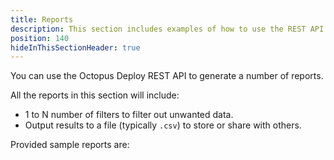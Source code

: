 ```yaml
---
title: Reports
description: This section includes examples of how to use the REST API to generate comma separated reports using the Octopus Deploy API.
position: 140
hideInThisSectionHeader: true
---
```


You can use the Octopus Deploy REST API to generate a number of reports.  

All the reports in this section will include:
- 1 to N number of filters to filter out unwanted data.
- Output results to a file (typically `.csv`) to store or share with others.

Provided sample reports are: